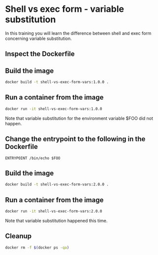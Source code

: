 # Shell vs exec form - variable substitution

In this training you will learn the difference between shell and exec form concerning variable substitution.

## Inspect the Dockerfile

## Build the image

```bash
docker build -t shell-vs-exec-form-vars:1.0.0 .
```

## Run a container from the image

```bash
docker run -it shell-vs-exec-form-vars:1.0.0
```

Note that variable substitution for the environment variable $FOO did not happen.

## Change the entrypoint to the following in the Dockerfile

```
ENTRYPOINT /bin/echo $FOO
```

## Build the image

```bash
docker build -t shell-vs-exec-form-vars:2.0.0 .
```

## Run a container from the image

```bash
docker run -it shell-vs-exec-form-vars:2.0.0
```

Note that variable substitution happened this time.

## Cleanup

```bash
docker rm -f $(docker ps -qa)
```
